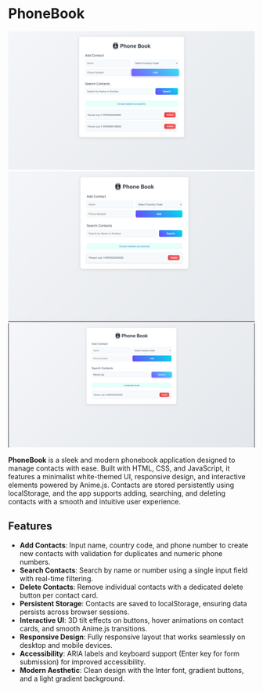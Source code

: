 # PhoneBook

![PhoneBook Screenshot](Screenshot_1.png)
![PhoneBook Screenshot](Screenshot_2.png)
![PhoneBook Screenshot](Screenshot_3.png)

**PhoneBook** is a sleek and modern phonebook application designed to manage contacts with ease. Built with HTML, CSS, and JavaScript, it features a minimalist white-themed UI, responsive design, and interactive elements powered by Anime.js. Contacts are stored persistently using localStorage, and the app supports adding, searching, and deleting contacts with a smooth and intuitive user experience.

## Features

- **Add Contacts**: Input name, country code, and phone number to create new contacts with validation for duplicates and numeric phone numbers.
- **Search Contacts**: Search by name or number using a single input field with real-time filtering.
- **Delete Contacts**: Remove individual contacts with a dedicated delete button per contact card.
- **Persistent Storage**: Contacts are saved to localStorage, ensuring data persists across browser sessions.
- **Interactive UI**: 3D tilt effects on buttons, hover animations on contact cards, and smooth Anime.js transitions.
- **Responsive Design**: Fully responsive layout that works seamlessly on desktop and mobile devices.
- **Accessibility**: ARIA labels and keyboard support (Enter key for form submission) for improved accessibility.
- **Modern Aesthetic**: Clean design with the Inter font, gradient buttons, and a light gradient background.

